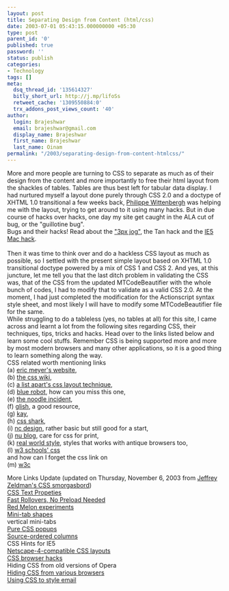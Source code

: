 ```yaml
---
layout: post
title: Separating Design from Content (html/css)
date: 2003-07-01 05:43:15.000000000 +05:30
type: post
parent_id: '0'
published: true
password: ''
status: publish
categories:
- Technology
tags: []
meta:
  dsq_thread_id: '135614327'
  bitly_short_url: http://j.mp/lifoSs
  retweet_cache: '1309550884:0'
  trx_addons_post_views_count: '40'
author:
  login: Brajeshwar
  email: brajeshwar@gmail.com
  display_name: Brajeshwar
  first_name: Brajeshwar
  last_name: Oinam
permalink: "/2003/separating-design-from-content-htmlcss/"
---
```

<p>More and more people are turning to CSS to separate as much as of their design from the content and more importantly to free their html layout from the shackles of tables. Tables are thus best left for tabular data display. I had nurtured myself a layout done purely through CSS 2.0 and a doctype of XHTML 1.0 transitional a few weeks back, <a href="http://www.l-c-n.com/" title="Philippe Wittenbergh">Philippe Wittenbergh</a> was helping me with the layout, trying to get around to it using many hacks. But in due course of hacks over hacks, one day my site get caught in the ALA cut of bug, or the "guillotine bug".<br />
Bugs and their hacks! Read about the <a href="http://www.positioniseverything.net/explorer/threepxtest.html" title="3px jog">"3px jog"</a>, the Tan hack and the <a href="http://www.l-c-n.com/IE5tests/hiding/index.shtml#anhid" title="IE 5 Mac hack">IE5 Mac hack</a>.<br />
<br />
Then it was time to think over and do a hackless CSS layout as much as possible, so I settled with the present simple layout based on XHTML 1.0 transitional doctype powered by a mix of CSS 1 and CSS 2. And yes, at this juncture, let me tell you that the last ditch problem in validating the CSS was, that of the CSS from the updated MTCodeBeautifier with the whole bunch of codes, I had to modify that to validate as a valid CSS 2.0. At the moment, I had just completed the modification for the Actionscript syntax style sheet, and most likely I will have to modify some MTCodeBeautifier file for the same.<br />
While struggling to do a tableless (yes, no tables at all) for this site, I came across and learnt a lot from the following sites regarding CSS, their techniques, tips, tricks and hacks. Head over to the links listed below and learn some cool stuffs. Remember CSS is being supported more and more by most modern browsers and many other applications, so it is a good thing to learn something along the way.<br />
CSS related worth mentioning links<br />
(a) <a href="http://www.meyerweb.com/" title="eric meyer">eric meyer's website</a>,<br />
(b) <a href="http://css-discuss.incutio.com/" title="css wiki">the css wiki</a>,<br />
(c) <a href="http://www.alistapart.com/stories/practicalcss/" title="ala layout">a list apart's css layout technique</a>,<br />
(d) <a href="http://www.bluerobot.com/" title="blue robot">blue robot</a>, how can you miss this one,<br />
(e) <a href="http://www.thenoodleincident.com/" title="noodle incident">the noodle incident</a>,<br />
(f) <a href="http://glish.com/" title="glish">glish</a>, a good resource,<br />
(g) <a href="http://www.v2studio.com/k/" title="kay">kay</a>,<br />
(h) <a href="http://www.mako4css.com/" title="css shark">css shark</a>,<br />
(i) <a href="http://www.ncdesign.org/html/sindex.htm" title="nc design">nc design</a>, rather basic but still good for a start,<br />
(j) <a href="http://www.contenu.nu/nublog.html" title="nu blog">nu blog</a>, care for css for print,<br />
(k) <a href="http://realworldstyle.com/" title="real world style">real world style</a>, styles that works with antique browsers too,<br />
(l) <a href="http://www.w3schools.com/css/" title="w3 schools">w3 schools' css</a><br />
and how can I forget the css link on<br />
(m) <a href="http://www.w3.org/TR/REC-CSS2/cover.html" title="w3c">w3c</a></p>
<p>More Links Update (updated on Thursday, November 6, 2003 from <a href="http://zeldman.com/daily/1003b.shtml#nov0603" title="CSS smorgasbord">Jeffrey Zeldman's CSS smorgasbord</a>)<br />
<a href="http://www.htmlhelp.com/reference/css/text/" title="">CSS Text Propeties</a><br />
<a href="http://www.pixy.cz/blogg/clanky/cssnopreloadrollovers/">Fast Rollovers, No Preload Needed</a><br />
<a href="http://www.redmelon.net/tstme/">Red Melon experiments</a><br />
<a href="http://www.simplebits.com/tips/minitab_shapes.html">Mini-tab shapes</a><br />
vertical mini-tabs<br />
<a href="http://www.meyerweb.com/eric/css/edge/popups/demo.html">Pure CSS popups</a><br />
<a href="http://www.positioniseverything.net/ordered-floats.html#demo-213">Source-ordered columns</a><br />
CSS Hints for IE5<br />
<a href="http://www.fu2k.org/alex/css/">Netscape-4-compatible CSS layouts</a><br />
<a href="http://css-discuss.incutio.com/?page=CssHacks">CSS browser hacks</a><br />
Hiding CSS from old versions of Opera<br />
<a href="http://www.w3development.de/css/hide_css_from_browsers/">Hiding CSS from various browsers</a><br />
<a href="http://css-discuss.incutio.com/?page=StyleInEmail">Using CSS to style email</a></p>
